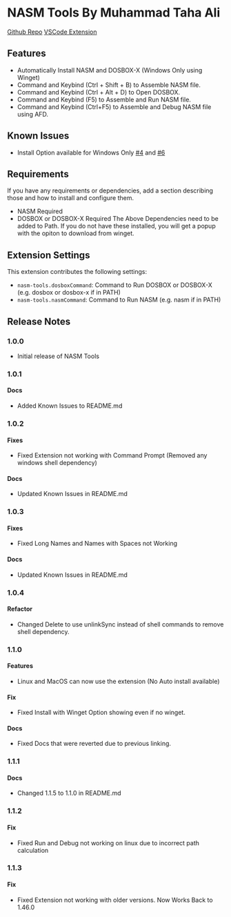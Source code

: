 # NASM Tools By Muhammad Taha Ali

[Github Repo](https://github.com/NotTahaAli/NASM-Tools)
[VSCode Extension](https://marketplace.visualstudio.com/items?itemName=nottahaali.nasm-tools)

## Features

- Automatically Install NASM and DOSBOX-X (Windows Only using Winget)
- Command and Keybind (Ctrl + Shift + B) to Assemble NASM file.
- Command and Keybind (Ctrl + Alt + D) to Open DOSBOX.
- Command and Keybind (F5) to Assemble and Run NASM file.
- Command and Keybind (Ctrl+F5) to Assemble and Debug NASM file using AFD.

## Known Issues
- Install Option available for Windows Only [#4](https://github.com/NotTahaAli/NASM-Tools/issues/4) and [#6](https://github.com/NotTahaAli/NASM-Tools/issues/6)

## Requirements

If you have any requirements or dependencies, add a section describing those and how to install and configure them.

- NASM Required
- DOSBOX or DOSBOX-X Required
  The Above Dependencies need to be added to Path. If you do not have these installed, you will get a popup with the opiton to download from winget.

## Extension Settings

This extension contributes the following settings:

- `nasm-tools.dosboxCommand`: Command to Run DOSBOX or DOSBOX-X (e.g. dosbox or dosbox-x if in PATH)
- `nasm-tools.nasmCommand`: Command to Run NASM (e.g. nasm if in PATH)

## Release Notes

### 1.0.0
- Initial release of NASM Tools

### 1.0.1
#### Docs
- Added Known Issues to README.md

### 1.0.2
#### Fixes
- Fixed Extension not working with Command Prompt (Removed any windows shell dependency)
#### Docs
- Updated Known Issues in README.md

### 1.0.3
#### Fixes
- Fixed Long Names and Names with Spaces not Working
#### Docs
- Updated Known Issues in README.md

### 1.0.4
#### Refactor
- Changed Delete to use unlinkSync instead of shell commands to remove shell dependency.

### 1.1.0
#### Features
- Linux and MacOS can now use the extension (No Auto install available)
#### Fix
- Fixed Install with Winget Option showing even if no winget.
#### Docs
- Fixed Docs that were reverted due to previous linking.

### 1.1.1
#### Docs
- Changed 1.1.5 to 1.1.0 in README.md

### 1.1.2
#### Fix
- Fixed Run and Debug not working on linux due to incorrect path calculation

### 1.1.3
#### Fix
- Fixed Extension not working with older versions. Now Works Back to 1.46.0